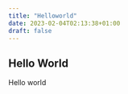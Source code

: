 ```yaml
---
title: "Helloworld"
date: 2023-02-04T02:13:38+01:00
draft: false
---
```


## Hello World

Hello world